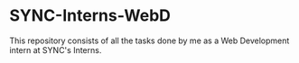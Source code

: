 # SYNC-Interns-WebD
This repository consists of all the tasks done by me as a Web Development intern at SYNC's Interns.
